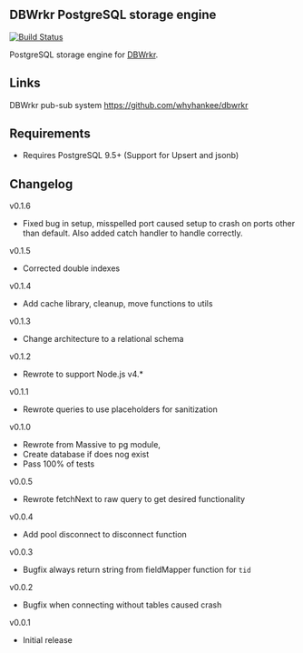 ## DBWrkr PostgreSQL storage engine

[![Build Status](https://travis-ci.org/HPieters/dbwrkr-pg.svg?branch=master)](https://travis-ci.org/HPieters/dbwrkr-pg.svg?branch=master)

PostgreSQL storage engine for [DBWrkr](https://github.com/whyhankee/dbwrkr). 

## Links

DBWrkr pub-sub system <https://github.com/whyhankee/dbwrkr>

## Requirements

- Requires PostgreSQL 9.5+ (Support for Upsert and jsonb)

## Changelog

v0.1.6
* Fixed bug in setup, misspelled port caused setup to crash on ports other than default. Also added catch handler to handle correctly.

v0.1.5
* Corrected double indexes

v0.1.4
* Add cache library, cleanup, move functions to utils

v0.1.3
* Change architecture to a relational schema

v0.1.2
* Rewrote to support Node.js v4.*

v0.1.1
* Rewrote queries to use placeholders for sanitization 

v0.1.0
* Rewrote from Massive to pg module, 
* Create database if does nog exist
* Pass 100% of tests 

v0.0.5
* Rewrote fetchNext to raw query to get desired functionality 

v0.0.4
* Add pool disconnect to disconnect function 

v0.0.3
* Bugfix always return string from fieldMapper function for `tid` 

v0.0.2
* Bugfix when connecting without tables caused crash

v0.0.1
* Initial release
